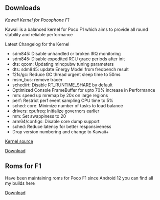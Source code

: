 ## Downloads 

*Kawaii Kernel for Pocophone F1*

Kawaii is a balanced kernel for Poco F1 which aims to provide all round stability and reliable performance

  Latest Changelog for the Kernel

- sdm845: Disable unhandled or broken IRQ monitoring 
- sdm845: Disable expedited RCU grace periods after init
- dts: qcom: Updating mincpubw tuning parameters
- dts: sdm845: update Energy Model from freqbench result
- f2fs/gc: Reduce GC thread urgent sleep time to 50ms 
- msm_bus: remove tracer 
- sched/rt: Disable RT_RUNTIME_SHARE by default 
- Optimized Console FrameBuffer for upto 70% increase in Performance
- mm: speed up mremap by 20x on large regions 
- perf: Restrict perf event sampling CPU time to 5%
- sched: core: Minimize number of tasks to load balance 
- drivers: cpufreq: Initialize governors earlier
- mm: Set swappiness to 20
- arm64/configs: Disable core dump support 
- sched: Reduce latency for better responsiveness 
- Drop version numbering and change to Kawaii+

[Kernel source](https://github.com/Krtonia/kawaii_kernel_sdm845)

[Download](https://sourceforge.net/projects/jxs/files/Kernel/)

## Roms for F1
Have been maintaining roms for Poco F1 since Android 12 you can find all my builds here 

[Download](https://sourceforge.net/projects/jxs/files/)